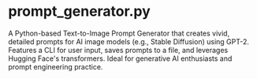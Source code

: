 # prompt_generator.py
A Python-based Text-to-Image Prompt Generator that creates vivid, detailed prompts for AI image models (e.g., Stable Diffusion) using GPT-2. Features a CLI for user input, saves prompts to a file, and leverages Hugging Face's transformers. Ideal for generative AI enthusiasts and prompt engineering practice.
